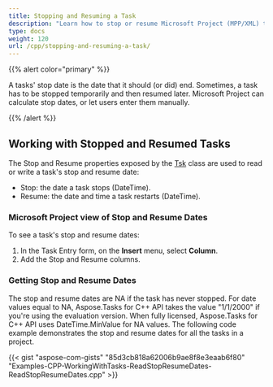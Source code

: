 ```yaml
---
title: Stopping and Resuming a Task
description: "Learn how to stop or resume Microsoft Project (MPP/XML) tasks using Aspose.Tasks for C++."
type: docs
weight: 120
url: /cpp/stopping-and-resuming-a-task/
---
```


{{% alert color="primary" %}}

A tasks' stop date is the date that it should (or did) end. Sometimes, a task has to be stopped temporarily and then resumed later. Microsoft Project can calculate stop dates, or let users enter them manually.

{{% /alert %}}

## **Working with Stopped and Resumed Tasks**
The Stop and Resume properties exposed by the [Tsk](https://reference.aspose.com/tasks/net/aspose.tasks/tsk) class are used to read or write a task's stop and resume date:

- Stop: the date a task stops (DateTime).
- Resume: the date and time a task restarts (DateTime).

### **Microsoft Project view of Stop and Resume Dates**
To see a task's stop and resume dates:

1. In the Task Entry form, on the **Insert** menu, select **Column**.
2. Add the Stop and Resume columns.

### **Getting Stop and Resume Dates**
The stop and resume dates are NA if the task has never stopped. For date values equal to NA, Aspose.Tasks for C++ API takes the value "1/1/2000" if you're using the evaluation version. When fully licensed, Aspose.Tasks for C++ API uses DateTime.MinValue for NA values. The following code example demonstrates the stop and resume dates for all the tasks in a project.

{{< gist "aspose-com-gists" "85d3cb818a62006b9ae8f8e3eaab6f80" "Examples-CPP-WorkingWithTasks-ReadStopResumeDates-ReadStopResumeDates.cpp" >}}
